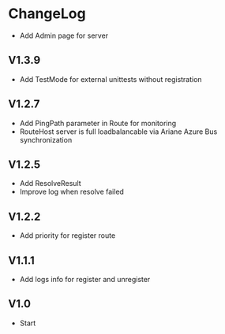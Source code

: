 # ChangeLog

- Add Admin page for server

## V1.3.9
- Add TestMode for external unittests without registration

## V1.2.7
- Add PingPath parameter in Route for monitoring
- RouteHost server is full loadbalancable via Ariane Azure Bus synchronization

## V1.2.5
- Add ResolveResult 
- Improve log when resolve failed

## V1.2.2
- Add priority for register route

## V1.1.1
- Add logs info for register and unregister

## V1.0
- Start
